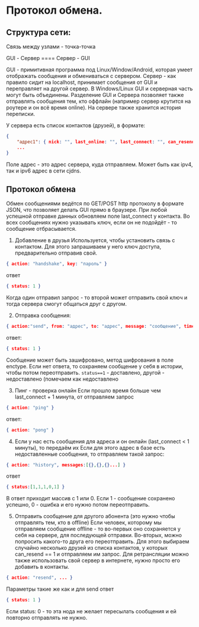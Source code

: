 Протокол обмена.
===============================

## Структура сети:
Связь между узлами - точка-точка

GUI - Сервер ==== Сервер - GUI

GUI - примитивная программа под Linux/Window/Android, которая умеет отображать сообщения и обмениваться с сервером.
Сервер - как правило сидит на localhost, принимает сообщения от GUI и переправляет на другой сервер.
В Windows/Linux GUI и серверная часть могут быть объединены.
Разделение GUI и Сервера позволяет также отправлять сообщения тем, кто оффлайн (например сервер крутится на роутере и он всё время online).
На сервере также хранится история переписки.

У сервера есть список контактов (друзей), в формате:
```json
{
	"адрес1": { nick: "", last_online: "", last_connect: "", can_resend: 1, key: "", other_info:... }
	...
}
```
Поле адрес - это адрес сервера, куда отправляем. Может быть как ipv4, так и ipv6 адрес в сети cjdns.


## Протокол обмена
Обмен сообщениями ведётся по GET/POST http протоколу в формате JSON, что позволяет делать GUI прямо в браузере.
При любой успешной отправке данных обновляем поле last_connect у контакта.
Во всех сообщениях нужно указывать ключ, если он не подойдёт - то сообщение отбрасывается.

1. Добавление в друзья
Используется, чтобы установить связь с контактом. Для этого запрашиваем у него ключ доступа, предварительно отправив свой.
```json
{ action: "handshake", key: "пароль" }
```
ответ
```json
{ status: 1 }
```
Когда один отправил запрос - то второй может отправить свой ключ и тогда сервера смогут общаться друг с другом.

2. Отправка сообщения:
```json
{ action:"send", from: "адрес", to: "адрес", message: "сообщение", timestamp: "время", enctype: "", key: "" }
```
ответ:
```json
{ status: 1 }
```
Сообщение может быть зашифровано, метод шифрования в поле enctype.
Если нет ответа, то сохраняем сообщение у себя в истории, чтобы потом переотправить.
`status==1` - доставлено, другой - недоставлено (помечаем как недоставлено

3. Пинг - проверка онлайн
Если прошло время больше чем last_connect + 1 минута, от отправляем запрос
```json
{ action: "ping" }
```
ответ:
```json
{ action: "pong" }
```

4. Если у нас есть сообщения для адреса и он онлайн (last_connect < 1 минуты), то передаём их
Если для этого адрес в базе есть недоставленные сообщения, то отправляем такой запрос:
```json
{ action: "history", messages:[{},{},{}...] }
```
ответ
```json
{ status:[1,1,1,0,1] }
```
В ответ приходит массив с 1 или 0. Если 1 - сообщение сохранено успешно, 0 - ошибка и его нужно потом переотправить.

5. Отправить сообщение для другого абонента (это нужно чтобы отправлять тем, кто в offline)
Если человек, которому мы отправляем сообщение offline - то во-первых оно сохраняется у себя на сервере, для последующей отправки.
Во-вторых, можно попросить какого-то друга его переотправить. Для этого выбираем случайно несколько друзей из списка контактов, у которых can_resend == 1 и отправляем им запрос.
Для ретрансляции можно также использовать свой сервер в интернете, нужно просто его добавить в контакты.
```json
{ action: "resend", ... }
```
Параметры такие же как и для send
ответ
```json
{ status: 1 }
```
Если status: 0 - то эта нода не желает пересылать сообщения и ей повторно отправлять не нужно.
